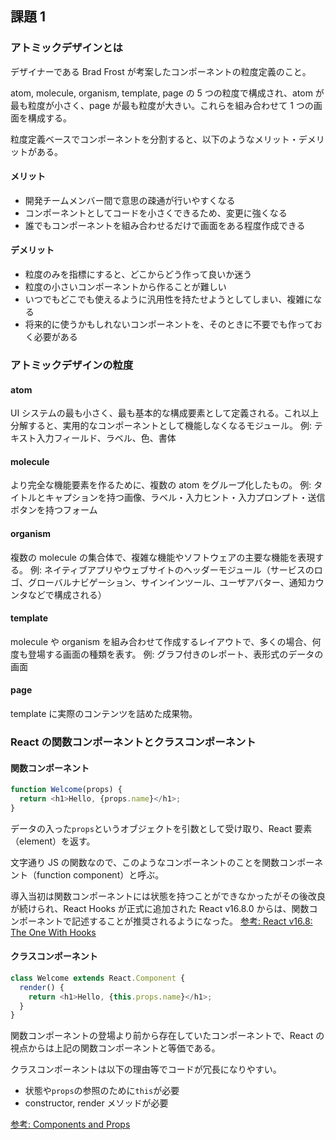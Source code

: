 ## 課題 1

### アトミックデザインとは

デザイナーである Brad Frost が考案したコンポーネントの粒度定義のこと。

atom, molecule, organism, template, page の 5 つの粒度で構成され、atom が最も粒度が小さく、page が最も粒度が大きい。これらを組み合わせて 1 つの画面を構成する。

粒度定義ベースでコンポーネントを分割すると、以下のようなメリット・デメリットがある。

#### メリット

- 開発チームメンバー間で意思の疎通が行いやすくなる
- コンポーネントとしてコードを小さくできるため、変更に強くなる
- 誰でもコンポーネントを組み合わせるだけで画面をある程度作成できる

#### デメリット

- 粒度のみを指標にすると、どこからどう作って良いか迷う
- 粒度の小さいコンポーネントから作ることが難しい
- いつでもどこでも使えるように汎用性を持たせようとしてしまい、複雑になる
- 将来的に使うかもしれないコンポーネントを、そのときに不要でも作っておく必要がある

### アトミックデザインの粒度

#### atom

UI システムの最も小さく、最も基本的な構成要素として定義される。これ以上分解すると、実用的なコンポーネントとして機能しなくなるモジュール。
例: テキスト入力フィールド、ラベル、色、書体

#### molecule

より完全な機能要素を作るために、複数の atom をグループ化したもの。
例: タイトルとキャプションを持つ画像、ラベル・入力ヒント・入力プロンプト・送信ボタンを持つフォーム

#### organism

複数の molecule の集合体で、複雑な機能やソフトウェアの主要な機能を表現する。
例: ネイティブアプリやウェブサイトのヘッダーモジュール（サービスのロゴ、グローバルナビゲーション、サインインツール、ユーザアバター、通知カウンタなどで構成される）

#### template

molecule や organism を組み合わせて作成するレイアウトで、多くの場合、何度も登場する画面の種類を表す。
例: グラフ付きのレポート、表形式のデータの画面

#### page

template に実際のコンテンツを詰めた成果物。

### React の関数コンポーネントとクラスコンポーネント

#### 関数コンポーネント

```js
function Welcome(props) {
  return <h1>Hello, {props.name}</h1>;
}
```

データの入った`props`というオブジェクトを引数として受け取り、React 要素（element）を返す。

文字通り JS の関数なので、このようなコンポーネントのことを関数コンポーネント（function component）と呼ぶ。

導入当初は関数コンポーネントには状態を持つことができなかったがその後改良が続けられ、React Hooks が正式に追加された React v16.8.0 からは、関数コンポーネントで記述することが推奨されるようになった。
[参考: React v16.8: The One With Hooks](https://reactjs.org/blog/2019/02/06/react-v16.8.0.html)

#### クラスコンポーネント

```js
class Welcome extends React.Component {
  render() {
    return <h1>Hello, {this.props.name}</h1>;
  }
}
```

関数コンポーネントの登場より前から存在していたコンポーネントで、React の視点からは上記の関数コンポーネントと等価である。

クラスコンポーネントは以下の理由等でコードが冗長になりやすい。

- 状態や`props`の参照のために`this`が必要
- constructor, render メソッドが必要

[参考: Components and Props](https://reactjs.org/docs/components-and-props.html)
